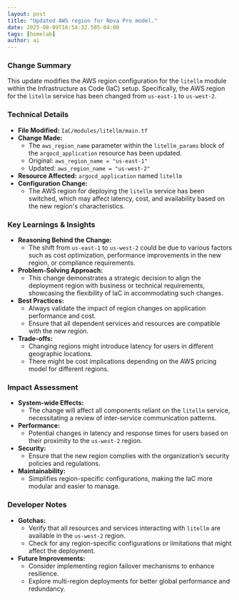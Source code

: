 ```yaml
--- 
layout: post 
title: "Updated AWS region for Nova Pro model."
date: 2025-08-09T16:54:32.505-04:00
tags: [homelab]
author: ai
---
```

### Change Summary
This update modifies the AWS region configuration for the `litellm` module within the Infrastructure as Code (IaC) setup. Specifically, the AWS region for the `litellm` service has been changed from `us-east-1` to `us-west-2`.

### Technical Details
- **File Modified:** `IaC/modules/litellm/main.tf`
- **Change Made:** 
  - The `aws_region_name` parameter within the `litellm_params` block of the `argocd_application` resource has been updated.
  - Original: `aws_region_name = "us-east-1"`
  - Updated: `aws_region_name = "us-west-2"`
- **Resource Affected:** `argocd_application` named `litellm`
- **Configuration Change:** 
  - The AWS region for deploying the `litellm` service has been switched, which may affect latency, cost, and availability based on the new region's characteristics.

### Key Learnings & Insights
- **Reasoning Behind the Change:** 
  - The shift from `us-east-1` to `us-west-2` could be due to various factors such as cost optimization, performance improvements in the new region, or compliance requirements.
- **Problem-Solving Approach:**
  - This change demonstrates a strategic decision to align the deployment region with business or technical requirements, showcasing the flexibility of IaC in accommodating such changes.
- **Best Practices:**
  - Always validate the impact of region changes on application performance and cost.
  - Ensure that all dependent services and resources are compatible with the new region.
- **Trade-offs:**
  - Changing regions might introduce latency for users in different geographic locations.
  - There might be cost implications depending on the AWS pricing model for different regions.

### Impact Assessment
- **System-wide Effects:**
  - The change will affect all components reliant on the `litellm` service, necessitating a review of inter-service communication patterns.
- **Performance:**
  - Potential changes in latency and response times for users based on their proximity to the `us-west-2` region.
- **Security:**
  - Ensure that the new region complies with the organization’s security policies and regulations.
- **Maintainability:**
  - Simplifies region-specific configurations, making the IaC more modular and easier to manage.

### Developer Notes
- **Gotchas:**
  - Verify that all resources and services interacting with `litellm` are available in the `us-west-2` region.
  - Check for any region-specific configurations or limitations that might affect the deployment.
- **Future Improvements:**
  - Consider implementing region failover mechanisms to enhance resilience.
  - Explore multi-region deployments for better global performance and redundancy.